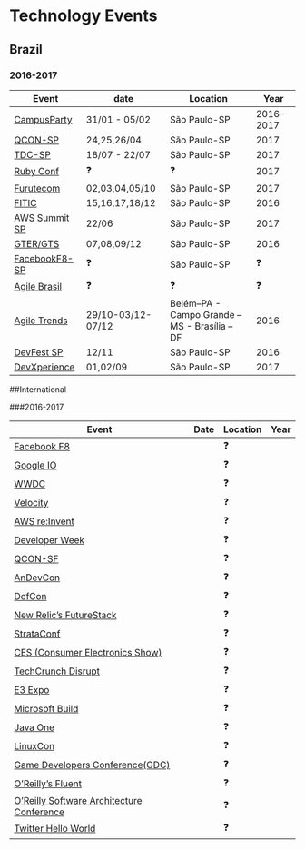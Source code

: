 # Technology Events



## Brazil

### 2016-2017
Event | date | Location | Year
---- | ----| ----| ----|
[CampusParty](http://brasil.campus-party.org/)|31/01 - 05/02|São Paulo-SP|2016-2017|
[QCON-SP](http://qconsp.com/)|24,25,26/04|São Paulo-SP|2017|
[TDC-SP](http://www.thedevelopersconference.com.br/)|18/07 - 22/07|São Paulo-SP|2017|
[Ruby Conf](http://www.rubyconf.com.br/)|:question:|:question:|2017|
[Furutecom](http://futurecom.com.br)|02,03,04,05/10|São Paulo-SP|2017|
[FITIC](http://fitic.com.br/)|15,16,17,18/12|São Paulo-SP|2016|
[AWS Summit SP](https://aws.amazon.com/pt/summits/sao-paulo/)|22/06|São Paulo-SP|2017|
[GTER/GTS](http://gtergts.nic.br/)|07,08,09/12|São Paulo-SP|2016|
[FacebookF8-SP](https://www.fbf8.com/)|:question:|São Paulo-SP|:question:|2017|
[Agile Brasil](http://www.agilebrazil.com/2016/en/home-en/)|:question:|:question:|:question:|2017
[Agile Trends](https://agiletrendsbr.com/)|29/10-03/12-07/12|Belém–PA - Campo Grande – MS - Brasília – DF|2016
[DevFest SP](https://sp.devfest.com.br/)|12/11|São Paulo-SP|2016
[DevXperience](https://www.devxperience.com.br/)|01,02/09|São Paulo-SP|2017


##International

###2016-2017

Event | Date | Location | Year
---- | ----| ----| ----|
[Facebook F8](https://www.fbf8.com/)||:question:
[Google IO]()||:question:
[WWDC]()||:question:
[Velocity]()||:question:
[AWS re:Invent]()||:question:
[Developer Week]()||:question:
[QCON-SF]()||:question:
[AnDevCon]()||:question:
[DefCon]()||:question:
[New Relic’s FutureStack]()||:question:
[StrataConf]()||:question:
[CES (Consumer Electronics Show)]()||:question:
[TechCrunch Disrupt]()||:question:
[E3 Expo]()||:question:
[Microsoft Build]()||:question:
[Java One]()||:question:
[LinuxCon]()||:question:
[Game Developers Conference(GDC)]()||:question:
[O’Reilly’s Fluent]()||:question:
[O’Reilly Software Architecture Conference]()||:question:
[Twitter Hello World]()||:question:
